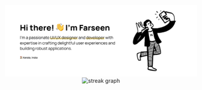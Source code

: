 <img src="./assests/Head2.png" alt ="header image">

<br clear="both">



<div align="center">
  <img src="https://streak-stats.demolab.com?user=muhdfarseen&locale=en&mode=daily&theme=default&hide_border=false&border_radius=5&order=3" height="150" alt="streak graph"  />
</div>


